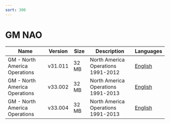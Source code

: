 ```yaml
---
sort: 300
---
```

# GM NAO

| Name | Version | Size | Description | Languages |
| --- | --- | --- | --- | --- |
| GM - North America Operations | v31.011 | 32 MB | North America Operations 1991-2012 | [English](https://github.com/berrydejager/tech2wiki.com/raw/main/assets/binfiles/tech2_card_gm_nao_v31.011_en.zip) |
| GM - North America Operations | v33.002 | 32 MB | North America Operations 1991-2013 | [English](https://github.com/berrydejager/tech2wiki.com/raw/main/assets/binfiles/tech2_card_gm_nao_v33.002_en.zip) |
| GM - North America Operations | v33.004 | 32 MB | North America Operations 1991-2013 | [English](https://github.com/berrydejager/tech2wiki.com/raw/main/assets/binfiles/tech2_card_gm_nao_v33.004_en.zip) |
